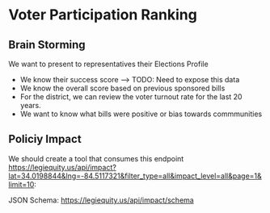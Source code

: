 # Voter Participation Ranking

## Brain Storming

We want to present to representatives their Elections Profile 

- We know their success score --> TODO:  Need to expose this data
- We know the overall score based on previous sponsored bills
- For the district, we can review the voter turnout rate for the last 20 years.
- We want to know what bills were positive or bias towards commmunities

## Policiy Impact
We should create a tool that consumes this endpoint
https://legiequity.us/api/impact?lat=34.0198844&lng=-84.5117321&filter_type=all&impact_level=all&page=1&limit=10:

JSON Schema:  https://legiequity.us/api/impact/schema

